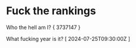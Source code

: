 # Fuck the rankings

Who the hell am I?
{ 3737147 }

What fucking year is it?
[ 2024-07-25T09:30:00Z ]
